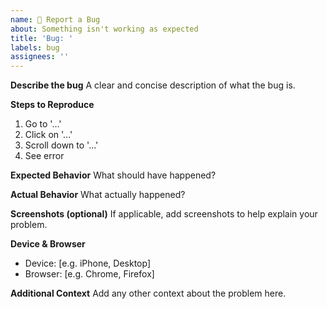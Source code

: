 ```yaml
---
name: 🐞 Report a Bug
about: Something isn't working as expected
title: 'Bug: '
labels: bug
assignees: ''
---
```


**Describe the bug**
A clear and concise description of what the bug is.

**Steps to Reproduce**
1. Go to '...'
2. Click on '...'
3. Scroll down to '...'
4. See error

**Expected Behavior**
What should have happened?

**Actual Behavior**
What actually happened?

**Screenshots (optional)**
If applicable, add screenshots to help explain your problem.

**Device & Browser**
- Device: [e.g. iPhone, Desktop]
- Browser: [e.g. Chrome, Firefox]

**Additional Context**
Add any other context about the problem here.